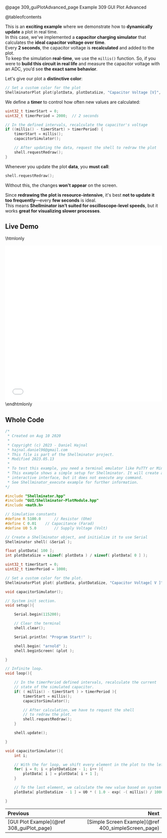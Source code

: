 @page 309_guiPlotAdvanced_page Example 309 GUI Plot Advanced

@tableofcontents

This is an **exciting example** where we demonstrate how to **dynamically update** a plot in real time.  
In this case, we've implemented a **capacitor charging simulator** that calculates the **ideal capacitor voltage over time**.  
Every **2 seconds**, the capacitor voltage is **recalculated** and added to the plot.  
To keep the simulation **real-time**, we use the `millis()` function. So, if you were to **build this circuit in real life** and measure the capacitor voltage with an ADC, you’d see **the exact same behavior**.  


Let's give our plot a **distinctive color**:  

```cpp
// Set a custom color for the plot
ShellminatorPlot plot(plotData, plotDataSize, "Capacitor Voltage [V]", Shellminator::RED);
```

We define a **timer** to control how often new values are calculated:  

```cpp
uint32_t timerStart = 0;
uint32_t timerPeriod = 2000;  // 2 seconds

// In the defined intervals, recalculate the capacitor's voltage
if ((millis() - timerStart) > timerPeriod) {
    timerStart = millis();
    capacitorSimulator();  

    // After updating the data, request the shell to redraw the plot
    shell.requestRedraw();
}
```

Whenever you update the plot **data**, you **must call**:  

```cpp
shell.requestRedraw();
```

Without this, the changes **won't appear** on the screen.  

Since **redrawing the plot is resource-intensive**, it's best **not to update it too frequently**—every **few seconds** is ideal.  
This means **Shellminator isn’t suited for oscilloscope-level speeds**, but it works **great for visualizing slower processes**.


## Live Demo

\htmlonly
<iframe id="demoFrame" src="webExamples/309_guiPlotAdvanced.html" style="height:500px;width:100%;border:none;display:block;"></iframe>
\endhtmlonly

## Whole Code

```cpp
/*
 * Created on Aug 10 2020
 *
 * Copyright (c) 2023 - Daniel Hajnal
 * hajnal.daniel96@gmail.com
 * This file is part of the Shellminator project.
 * Modified 2023.05.13
 *
 * To test this example, you need a terminal emulator like PuTTY or Minicom.
 * This example shows a simple setup for Shellminator. It will create an
 * interactive interface, but it does not execute any command.
 * See Shellminator_execute example for further information.
*/

#include "Shellminator.hpp"
#include "GUI/Shellminator-PlotModule.hpp"
#include <math.h>

// Simulation constants
#define R 5100.0      // Resistor (Ohm)
#define C 0.01    // Capacitance (Farad)
#define U0 5.0        // Supply Voltage (Volt)

// Create a Shellminator object, and initialize it to use Serial
Shellminator shell( &Serial );

float plotData[ 100 ];
int plotDataSize = sizeof( plotData ) / sizeof( plotData[ 0 ] );

uint32_t timerStart = 0;
uint32_t timerPeriod = 1000;

// Set a custom color for the plot.
ShellminatorPlot plot( plotData, plotDataSize, "Capacitor Voltage[ V ]", Shellminator::RED );

void capacitorSimulator();

// System init section.
void setup(){

    Serial.begin(115200);

    // Clear the terminal
    shell.clear();

    Serial.println( "Program Start!" );

    shell.begin( "arnold" );
    shell.beginScreen( &plot );

}

// Infinite loop.
void loop(){

    // In the timerPeriod defined intervals, recalculate the current
    // state of the simulated capacitor.
    if( ( millis() - timerStart ) > timerPeriod ){
        timerStart = millis();
        capacitorSimulator();

        // After calculation, we have to request the shell
        // to redraw the plot.
        shell.requestRedraw();
    }

    shell.update();

}

void capacitorSimulator(){
    int i;

    // With the for loop, we shift every element in the plot to the left
    for( i = 0; i < plotDataSize - 1; i++ ){
        plotData[ i ] = plotData[ i + 1 ];
    }

    // To the last element, we calculate the new value based on system time.
    plotData[ plotDataSize - 1 ] = U0 * ( 1.0 - exp( -( millis() / 1000.0 ) *  ( 1.0 / ( R * C ) ) ) );

}
```

<div class="section_buttons">
 
| Previous          |                         Next |
|:------------------|-----------------------------:|
|[GUI Plot Example](@ref 308_guiPlot_page) | [Simple Screen Example](@ref 400_simpleScreen_page) |
 
</div>